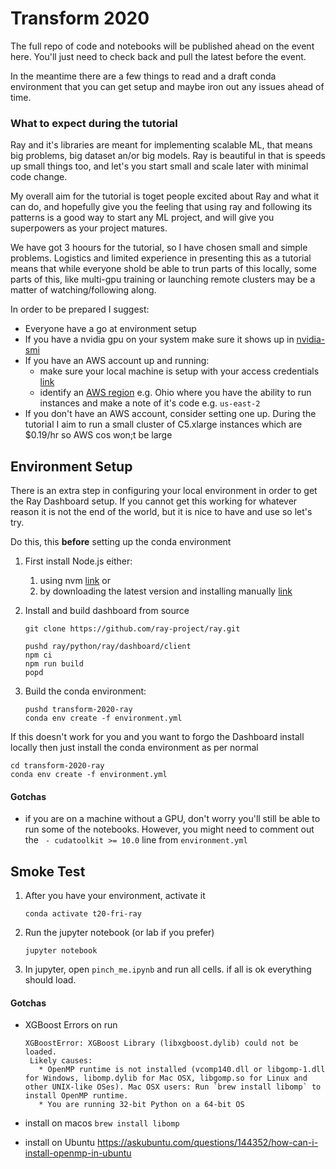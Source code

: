 # Transform 2020 

The full repo of code and notebooks will be published ahead on the event here. 
You'll just need to check back and pull the latest before the event. 

In the meantime there are a few things to read and a draft conda environment 
that you can get setup and maybe iron out any issues ahead of time.

### What to expect during the tutorial

Ray and it's libraries are meant for implementing scalable ML, that means big problems, big dataset an/or big models.
Ray is beautiful in that is speeds up small things too, and let's you start small and scale later with minimal code 
change. 

My overall aim for the tutorial is toget people excited about Ray and what it can do, and hopefully give you the 
feeling that using ray and following its patterns is a good way to start any ML project, and will give you superpowers
as your project matures.

We have got 3 hoours for the tutorial, so I have chosen small and simple problems. Logistics and limited experience
in presenting this as a tutorial means that while everyone shold be able to trun parts of this locally, some parts of 
this, like multi-gpu training or launching remote clusters may be a matter of watching/following along.

In order to be prepared I suggest:

 - Everyone have a go at environment setup
 - If you have a nvidia gpu on your system make sure it shows up in [nvidia-smi](https://developer.nvidia.com/nvidia-system-management-interface)
 - If you have an AWS account up and running: 
    - make sure your local machine is setup with your access credentials [link](https://docs.aws.amazon.com/cli/latest/userguide/cli-configure-files.html)
    - identify an [AWS region](https://docs.aws.amazon.com/general/latest/gr/rande.html) e.g. Ohio  where you have the ability to 
    run instances and make a note of it's code e.g. `us-east-2`
 - If you don't have an AWS account, consider setting one up. During the tutorial I aim to run a small cluster of C5.xlarge instances which are $0.19/hr so AWS cos won;t be large


## Environment Setup

There is an extra step in configuring your local environment in order to get the Ray Dashboard setup.
If you cannot get this working for whatever reason it is not the end of the world, but it is nice to have and use
so let's try.

Do this, this **before** setting up the conda environment

 1. First install Node.js either:
    1. using nvm [link](https://gist.github.com/d2s/372b5943bce17b964a79) or 
    1. by downloading the latest version and installing manually [link](https://nodejs.org/en/download/)
    
 1. Install and build dashboard from source
 
        git clone https://github.com/ray-project/ray.git

        pushd ray/python/ray/dashboard/client
        npm ci
        npm run build
        popd

 1. Build the conda environment:

        pushd transform-2020-ray
        conda env create -f environment.yml


If this doesn't work for you and you want to forgo the Dashboard install locally then just install the conda 
environment as per normal

    cd transform-2020-ray
    conda env create -f environment.yml
    
#### Gotchas

 - if you are on a machine without a GPU, don't worry you'll still be able to run some of the notebooks. However,
  you might need to comment out the ` - cudatoolkit >= 10.0` line from `environment.yml`
  

## Smoke Test

 1. After you have your environment, activate it
 
        conda activate t20-fri-ray
        
 1. Run the jupyter notebook (or lab if you prefer)
   
        jupyter notebook
        
 1. In jupyter, open `pinch_me.ipynb` and run all cells. if all is ok everything should load.
 

#### Gotchas

 - XGBoost Errors on run
 
       XGBoostError: XGBoost Library (libxgboost.dylib) could not be loaded.
        Likely causes:
          * OpenMP runtime is not installed (vcomp140.dll or libgomp-1.dll for Windows, libomp.dylib for Mac OSX, libgomp.so for Linux and other UNIX-like OSes). Mac OSX users: Run `brew install libomp` to install OpenMP runtime.
          * You are running 32-bit Python on a 64-bit OS
          
          
 - install on macos `brew install libomp`
 - install on Ubuntu https://askubuntu.com/questions/144352/how-can-i-install-openmp-in-ubuntu
 
       